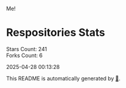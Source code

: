 Me!

# Respositories Stats
Stars Count: 241  
Forks Count: 6

2025-04-28 00:13:28  

This README is automatically generated by [🐰](https://github.com/rnitta/rnitta).
